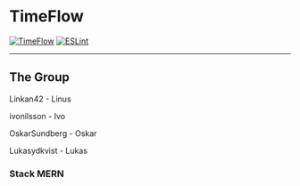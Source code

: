 # TimeFlow
[![TimeFlow](https://github.com/Linkan42/TimeFlow/actions/workflows/build.yml/badge.svg)](https://github.com/Linkan42/TimeFlow/actions/workflows/build.yml)
[![ESLint](https://github.com/Linkan42/TimeFlow/actions/workflows/eslint.yml/badge.svg?branch=main)](https://github.com/Linkan42/TimeFlow/actions/workflows/eslint.yml)

---
## The Group 

Linkan42      - Linus

ivonilsson    - Ivo

OskarSundberg - Oskar 

Lukasydkvist  - Lukas

### Stack MERN

